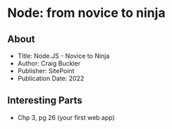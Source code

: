 # Node: from novice to ninja

## About

- Title: Node.JS - Novice to Ninja
- Author: Craig Buckler
- Publisher: SitePoint
- Publication Date: 2022

## Interesting Parts

- Chp 3, pg 26 (your first web app)
